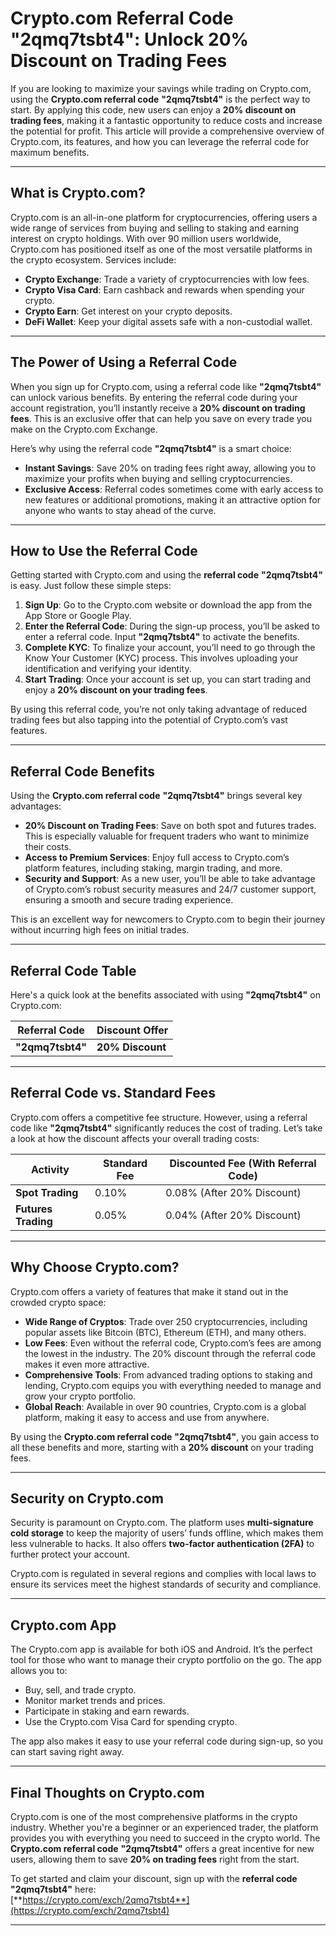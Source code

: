 # **Crypto.com Referral Code "2qmq7tsbt4": Unlock 20% Discount on Trading Fees**

If you are looking to maximize your savings while trading on Crypto.com, using the **Crypto.com referral code** **"2qmq7tsbt4"** is the perfect way to start. By applying this code, new users can enjoy a **20% discount on trading fees**, making it a fantastic opportunity to reduce costs and increase the potential for profit. This article will provide a comprehensive overview of Crypto.com, its features, and how you can leverage the referral code for maximum benefits.

---

## **What is Crypto.com?**

Crypto.com is an all-in-one platform for cryptocurrencies, offering users a wide range of services from buying and selling to staking and earning interest on crypto holdings. With over 90 million users worldwide, Crypto.com has positioned itself as one of the most versatile platforms in the crypto ecosystem. Services include:

- **Crypto Exchange**: Trade a variety of cryptocurrencies with low fees.
- **Crypto Visa Card**: Earn cashback and rewards when spending your crypto.
- **Crypto Earn**: Get interest on your crypto deposits.
- **DeFi Wallet**: Keep your digital assets safe with a non-custodial wallet.

---

## **The Power of Using a Referral Code**

When you sign up for Crypto.com, using a referral code like **"2qmq7tsbt4"** can unlock various benefits. By entering the referral code during your account registration, you’ll instantly receive a **20% discount on trading fees**. This is an exclusive offer that can help you save on every trade you make on the Crypto.com Exchange. 

Here’s why using the referral code **"2qmq7tsbt4"** is a smart choice:

- **Instant Savings**: Save 20% on trading fees right away, allowing you to maximize your profits when buying and selling cryptocurrencies.
- **Exclusive Access**: Referral codes sometimes come with early access to new features or additional promotions, making it an attractive option for anyone who wants to stay ahead of the curve.

---

## **How to Use the Referral Code**

Getting started with Crypto.com and using the **referral code** **"2qmq7tsbt4"** is easy. Just follow these simple steps:

1. **Sign Up**: Go to the Crypto.com website or download the app from the App Store or Google Play.
2. **Enter the Referral Code**: During the sign-up process, you’ll be asked to enter a referral code. Input **"2qmq7tsbt4"** to activate the benefits.
3. **Complete KYC**: To finalize your account, you’ll need to go through the Know Your Customer (KYC) process. This involves uploading your identification and verifying your identity.
4. **Start Trading**: Once your account is set up, you can start trading and enjoy a **20% discount on your trading fees**.

By using this referral code, you’re not only taking advantage of reduced trading fees but also tapping into the potential of Crypto.com’s vast features.

---

## **Referral Code Benefits**

Using the **Crypto.com referral code** **"2qmq7tsbt4"** brings several key advantages:

- **20% Discount on Trading Fees**: Save on both spot and futures trades. This is especially valuable for frequent traders who want to minimize their costs.
- **Access to Premium Services**: Enjoy full access to Crypto.com’s platform features, including staking, margin trading, and more.
- **Security and Support**: As a new user, you’ll be able to take advantage of Crypto.com’s robust security measures and 24/7 customer support, ensuring a smooth and secure trading experience.

This is an excellent way for newcomers to Crypto.com to begin their journey without incurring high fees on initial trades.

---

## **Referral Code Table**

Here's a quick look at the benefits associated with using **"2qmq7tsbt4"** on Crypto.com:

| **Referral Code**  | **Discount Offer**  |
|--------------------|---------------------|
| **"2qmq7tsbt4"**    | **20% Discount**     |

---

## **Referral Code vs. Standard Fees**

Crypto.com offers a competitive fee structure. However, using a referral code like **"2qmq7tsbt4"** significantly reduces the cost of trading. Let’s take a look at how the discount affects your overall trading costs:

| **Activity**      | **Standard Fee** | **Discounted Fee (With Referral Code)** |
|-------------------|------------------|----------------------------------------|
| **Spot Trading**  | 0.10%            | 0.08% (After 20% Discount)             |
| **Futures Trading** | 0.05%         | 0.04% (After 20% Discount)             |

---

## **Why Choose Crypto.com?**

Crypto.com offers a variety of features that make it stand out in the crowded crypto space:

- **Wide Range of Cryptos**: Trade over 250 cryptocurrencies, including popular assets like Bitcoin (BTC), Ethereum (ETH), and many others.
- **Low Fees**: Even without the referral code, Crypto.com’s fees are among the lowest in the industry. The 20% discount through the referral code makes it even more attractive.
- **Comprehensive Tools**: From advanced trading options to staking and lending, Crypto.com equips you with everything needed to manage and grow your crypto portfolio.
- **Global Reach**: Available in over 90 countries, Crypto.com is a global platform, making it easy to access and use from anywhere.

By using the **Crypto.com referral code** **"2qmq7tsbt4"**, you gain access to all these benefits and more, starting with a **20% discount** on your trading fees.

---

## **Security on Crypto.com**

Security is paramount on Crypto.com. The platform uses **multi-signature cold storage** to keep the majority of users’ funds offline, which makes them less vulnerable to hacks. It also offers **two-factor authentication (2FA)** to further protect your account.

Crypto.com is regulated in several regions and complies with local laws to ensure its services meet the highest standards of security and compliance.

---

## **Crypto.com App**

The Crypto.com app is available for both iOS and Android. It’s the perfect tool for those who want to manage their crypto portfolio on the go. The app allows you to:

- Buy, sell, and trade crypto.
- Monitor market trends and prices.
- Participate in staking and earn rewards.
- Use the Crypto.com Visa Card for spending crypto.

The app also makes it easy to use your referral code during sign-up, so you can start saving right away.

---

## **Final Thoughts on Crypto.com**

Crypto.com is one of the most comprehensive platforms in the crypto industry. Whether you're a beginner or an experienced trader, the platform provides you with everything you need to succeed in the crypto world. The **Crypto.com referral code** **"2qmq7tsbt4"** offers a great incentive for new users, allowing them to save **20% on trading fees** right from the start.

To get started and claim your discount, sign up with the **referral code** **"2qmq7tsbt4"** here:  
[**https://crypto.com/exch/2qmq7tsbt4**](https://crypto.com/exch/2qmq7tsbt4)

---

